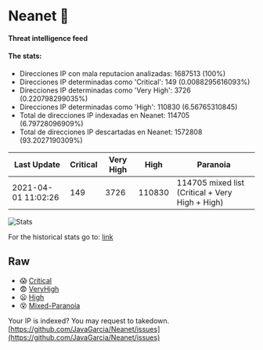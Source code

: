 # Neanet :hocho:
#### Threat intelligence feed
#### The stats:

- Direcciones IP con mala reputacion analizadas: 1687513 (100%)
- Direcciones IP determinadas como 'Critical':  149 (0.0088295616093%)
- Direcciones IP determinadas como 'Very High':  3726 (0.220798299035%)
- Direcciones IP determinadas como 'High':  110830 (6.56765310845)
- Total de direcciones IP indexadas en Neanet:  114705 (6.79728096909%)
- Total de direcciones IP descartadas en Neanet:  1572808 (93.2027190309%)

| Last Update | Critical | Very High | High | Paranoia |
| --- | --- | --- | --- | --- |
| 2021-04-01 11:02:26 | 149 | 3726 | 110830 | 114705 mixed list (Critical + Very High + High)|

![Stats](https://docs.google.com/spreadsheets/d/e/2PACX-1vSnaNMIXVabIpDJjufMlzH7poXnshF3mgd8Is1g9ytUEzVsP5my4Trn8f-xkoLLQ38xpL3HtmUexLo6/pubchart?oid=501124687&format=image)

For the historical stats go to: [link](/stats.csv)
## Raw
- :scream: [Critical](https://raw.githubusercontent.com/JavaGarcia/Neanet/master/blacklists/neanet_critical.txt)
- :fearful: [VeryHigh](https://raw.githubusercontent.com/JavaGarcia/Neanet/master/blacklists/neanet_veryHigh.txtt)
- :frowning: [High](https://raw.githubusercontent.com/JavaGarcia/Neanet/master/blacklists/neanet_high.txt)
- :dizzy_face: [Mixed-Paranoia](https://raw.githubusercontent.com/JavaGarcia/Neanet/master/blacklists/neanet_all.txt)


Your IP is indexed? You may request to takedown. [https://github.com/JavaGarcia/Neanet/issues](https://github.com/JavaGarcia/Neanet/issues)



























































































































































































































































































































































































































































































































































































































































































































































































































































































































































































































































































































































































































































































































































































































































































































































































































































































































































































































































































































































































































































































































































































































































































































































































































































































































































































































































































































































































































































































































































































































































































































































































































































































































































































































































































































































































































































































































































































































































































































































































































































































































































































































































































































































































































































































































































































































































































































































































































































































































































































































































































































































































































































































































































































































































































